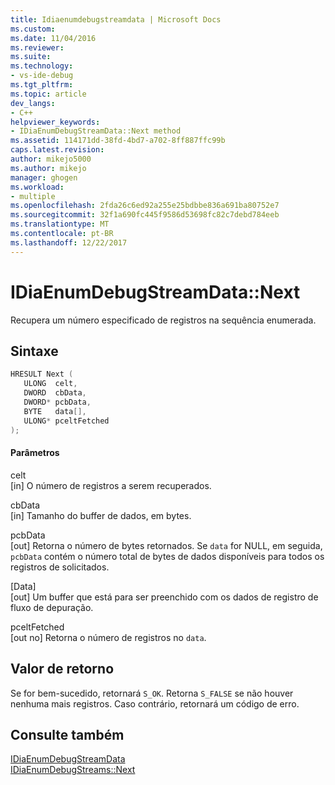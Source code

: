 ```yaml
---
title: Idiaenumdebugstreamdata | Microsoft Docs
ms.custom: 
ms.date: 11/04/2016
ms.reviewer: 
ms.suite: 
ms.technology:
- vs-ide-debug
ms.tgt_pltfrm: 
ms.topic: article
dev_langs:
- C++
helpviewer_keywords:
- IDiaEnumDebugStreamData::Next method
ms.assetid: 114171dd-38fd-4bd7-a702-8ff887ffc99b
caps.latest.revision: 
author: mikejo5000
ms.author: mikejo
manager: ghogen
ms.workload:
- multiple
ms.openlocfilehash: 2fda26c6ed92a255e25bdbbe836a691ba80752e7
ms.sourcegitcommit: 32f1a690fc445f9586d53698fc82c7debd784eeb
ms.translationtype: MT
ms.contentlocale: pt-BR
ms.lasthandoff: 12/22/2017
---
```

# <a name="idiaenumdebugstreamdatanext"></a>IDiaEnumDebugStreamData::Next
Recupera um número especificado de registros na sequência enumerada.  
  
## <a name="syntax"></a>Sintaxe  
  
```C++  
HRESULT Next (   
   ULONG  celt,  
   DWORD  cbData,  
   DWORD* pcbData,  
   BYTE   data[],  
   ULONG* pceltFetched  
);  
```  
  
#### <a name="parameters"></a>Parâmetros  
 celt  
 [in] O número de registros a serem recuperados.  
  
 cbData  
 [in] Tamanho do buffer de dados, em bytes.  
  
 pcbData  
 [out] Retorna o número de bytes retornados. Se `data` for NULL, em seguida, `pcbData` contém o número total de bytes de dados disponíveis para todos os registros de solicitados.  
  
 [Data]  
 [out] Um buffer que está para ser preenchido com os dados de registro de fluxo de depuração.  
  
 pceltFetched  
 [out no] Retorna o número de registros no `data`.  
  
## <a name="return-value"></a>Valor de retorno  
 Se for bem-sucedido, retornará `S_OK`. Retorna `S_FALSE` se não houver nenhuma mais registros. Caso contrário, retornará um código de erro.  
  
## <a name="see-also"></a>Consulte também  
 [IDiaEnumDebugStreamData](../../debugger/debug-interface-access/idiaenumdebugstreamdata.md)   
 [IDiaEnumDebugStreams::Next](../../debugger/debug-interface-access/idiaenumdebugstreams-next.md)
